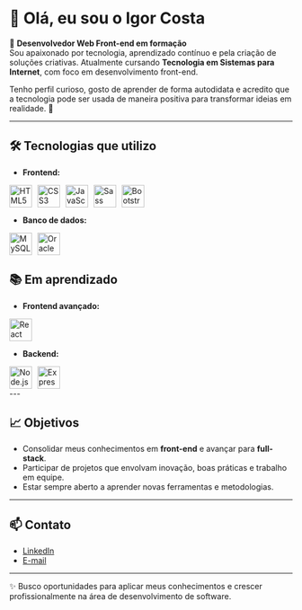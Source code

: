# 👋 Olá, eu sou o Igor Costa

🎯 **Desenvolvedor Web Front-end em formação**  
Sou apaixonado por tecnologia, aprendizado contínuo e pela criação de soluções criativas. Atualmente cursando **Tecnologia em Sistemas para Internet**, com foco em desenvolvimento front-end.  

Tenho perfil curioso, gosto de aprender de forma autodidata e acredito que a tecnologia pode ser usada de maneira positiva para transformar ideias em realidade. 🚀

---

## 🛠️ Tecnologias que utilizo
- **Frontend:**
<div style="display: flex; gap: 10px; flex-wrap: wrap;">
  <img src="https://cdn.jsdelivr.net/gh/devicons/devicon/icons/html5/html5-original.svg" alt="HTML5" width="40" height="40"/>
  <img src="https://cdn.jsdelivr.net/gh/devicons/devicon/icons/css3/css3-original.svg" alt="CSS3" width="40" height="40"/>
  <img src="https://cdn.jsdelivr.net/gh/devicons/devicon/icons/javascript/javascript-original.svg" alt="JavaScript" width="40" height="40"/>
  <img src="https://cdn.jsdelivr.net/gh/devicons/devicon/icons/sass/sass-original.svg" alt="Sass" width="40" height="40"/>
  <img src="https://cdn.jsdelivr.net/gh/devicons/devicon/icons/bootstrap/bootstrap-original.svg" alt="Bootstrap" width="40" height="40"/>
</div>

- **Banco de dados:** 
<div style="display: flex; gap: 10px; flex-wrap: wrap;">
  <img src="https://cdn.jsdelivr.net/gh/devicons/devicon/icons/mysql/mysql-original.svg" alt="MySQL" width="40" height="40"/>
  <img src="https://cdn.jsdelivr.net/gh/devicons/devicon/icons/oracle/oracle-original.svg" alt="Oracle" width="40" height="40"/>
</div>


## 📚 Em aprendizado
- **Frontend avançado:**
<div style="display: flex; gap: 10px; flex-wrap: wrap;">
  <img src="https://cdn.jsdelivr.net/gh/devicons/devicon/icons/react/react-original.svg" alt="React" width="40" height="40"/>
</div>

- **Backend:**
<div style="display: flex; gap: 10px; flex-wrap: wrap;">
  <img src="https://cdn.jsdelivr.net/gh/devicons/devicon/icons/nodejs/nodejs-original.svg" alt="Node.js" width="40" height="40"/>
  <img src="https://cdn.jsdelivr.net/gh/devicons/devicon/icons/express/express-original.svg" alt="Express.js" width="40" height="40"/>
</div>
---

## 📈 Objetivos
- Consolidar meus conhecimentos em **front-end** e avançar para **full-stack**.  
- Participar de projetos que envolvam inovação, boas práticas e trabalho em equipe.  
- Estar sempre aberto a aprender novas ferramentas e metodologias.  

---

## 📫 Contato
- [LinkedIn](www.linkedin.com/in/dev-igor-costa)  
- [E-mail](mailto:rochadacostaigor@gmail.com)  

---
✨ Busco oportunidades para aplicar meus conhecimentos e crescer profissionalmente na área de desenvolvimento de software.


<!---

igorcosta110/igorcosta110 is a ✨ special ✨ repository because its `README.md` (this file) appears on your GitHub profile.
You can click the Preview link to take a look at your changes.
--->
